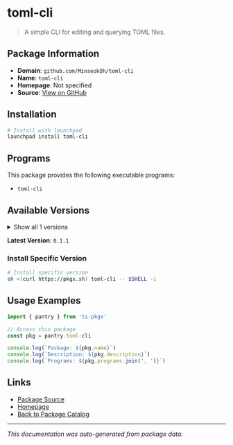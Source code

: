 # toml-cli

> A simple CLI for editing and querying TOML files.

## Package Information

- **Domain**: `github.com/MinseokOh/toml-cli`
- **Name**: `toml-cli`
- **Homepage**: Not specified
- **Source**: [View on GitHub](https://github.com/pkgxdev/pantry/tree/main/projects/github.com/MinseokOh/toml-cli/package.yml)

## Installation

```bash
# Install with launchpad
launchpad install toml-cli
```

## Programs

This package provides the following executable programs:

- `toml-cli`

## Available Versions

<details>
<summary>Show all 1 versions</summary>

- `0.1.1`

</details>

**Latest Version**: `0.1.1`

### Install Specific Version

```bash
# Install specific version
sh <(curl https://pkgx.sh) toml-cli -- $SHELL -i
```

## Usage Examples

```typescript
import { pantry } from 'ts-pkgx'

// Access this package
const pkg = pantry.toml-cli

console.log(`Package: ${pkg.name}`)
console.log(`Description: ${pkg.description}`)
console.log(`Programs: ${pkg.programs.join(', ')}`)
```

## Links

- [Package Source](https://github.com/pkgxdev/pantry/tree/main/projects/github.com/MinseokOh/toml-cli/package.yml)
- [Homepage](#)
- [Back to Package Catalog](../../../package-catalog.md)

---

*This documentation was auto-generated from package data.*
